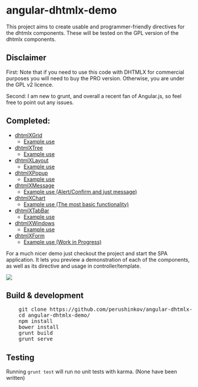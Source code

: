 # angular-dhtmlx-demo

This project aims to create usable and programmer-friendly directives for the dhtmlx components. These will be tested on the GPL version of the dhtmlx components. 
## Disclaimer

First:
Note that if you need to use this code with DHTMLX for commercial purposes you will need to buy the PRO version. Otherwise, you are under the GPL v2 licence.

Second:
I am new to grunt, and overall a recent fan of Angular.js, so feel free to point out any issues. 


## Completed:
<ul>
  <li>
    <a href="https://github.com/perushinkov/angular-dhtmlx-demo/blob/master/app/components/dhtmlx/directives/grid.js">dhtmlXGrid</a>
    <ul>
      <li>
        <a href="https://github.com/perushinkov/angular-dhtmlx-demo/blob/master/app/root/cmp/grid">
          Example use
        </a>
      </li>
    </ul>
  </li>
  <li>
    <a href="https://github.com/perushinkov/angular-dhtmlx-demo/blob/master/app/components/dhtmlx/directives/tree.js">dhtmlXTree</a>
    <ul>
      <li>
        <a href="https://github.com/perushinkov/angular-dhtmlx-demo/blob/master/app/root/cmp/tree">
          Example use
        </a>
      </li>
    </ul>
  </li>
  <li>
    <a href="https://github.com/perushinkov/angular-dhtmlx-demo/blob/master/app/components/dhtmlx/directives/layout.js">dhtmlXLayout</a>
    <ul>
      <li>
        <a href="https://github.com/perushinkov/angular-dhtmlx-demo/blob/master/app/root/cmp/layout">
          Example use
        </a>
      </li>
    </ul>
  </li>
  <li>
    <a href="https://github.com/perushinkov/angular-dhtmlx-demo/blob/master/app/components/dhtmlx/directives/popup.js">dhtmlXPopup</a>
    <ul>
      <li>
        <a href="https://github.com/perushinkov/angular-dhtmlx-demo/blob/master/app/root/cmp/popup">
          Example use
        </a>
      </li>
    </ul>
  </li>
  <li>
    <a
      href="https://github.com/perushinkov/angular-dhtmlx-demo/blob/master/app/components/dhtmlx/directives/message.js">dhtmlXMessage</a>
    <ul>
      <li>
        <a href="https://github.com/perushinkov/angular-dhtmlx-demo/blob/master/app/root/cmp/message">
          Example use (Alert/Confirm and just message)
        </a>
      </li>
    </ul>
  </li>
  <li>
    <a href="https://github.com/perushinkov/angular-dhtmlx-demo/blob/master/app/components/dhtmlx/directives/chart.js">dhtmlXChart</a>
    <ul>
      <li>
        <a href="https://github.com/perushinkov/angular-dhtmlx-demo/blob/master/app/root/cmp/chart">
          Example use (The most basic functionality)
        </a>
      </li>
    </ul>
  </li>
  <li>
    <a href="https://github.com/perushinkov/angular-dhtmlx-demo/blob/master/app/components/dhtmlx/directives/tabbar.js">dhtmlXTabBar</a>
    <ul>
      <li>
        <a href="https://github.com/perushinkov/angular-dhtmlx-demo/blob/master/app/root/cmp/tabbar">
          Example use
        </a>
      </li>
    </ul>
  </li>
  <li>
    <a href="https://github.com/perushinkov/angular-dhtmlx-demo/blob/master/app/components/dhtmlx/directives/windows.js">dhtmlXWindows</a>
    <ul>
      <li>
        <a href="https://github.com/perushinkov/angular-dhtmlx-demo/blob/master/app/root/cmp/windows">
          Example use
        </a>
      </li>
    </ul>
  </li>
  <li>
    <a href="https://github.com/perushinkov/angular-dhtmlx-demo/blob/master/app/components/dhtmlx/directives/form.js">dhtmlXForm</a>
    <ul>
      <li>
        <a href="https://github.com/perushinkov/angular-dhtmlx-demo/blob/master/app/root/cmp/form">
          Example use (Work in Progress)
        </a>
      </li>
    </ul>
  </li>
</ul>

<p>For a much nicer demo just checkout the project and start the SPA application. It lets you preview a demonstration of
  each of the components, as well as its directive and usage in controller/template.<p>
<img src="https://github.com/perushinkov/angular-dhtmlx-demo/blob/master/app/assets/images/example.jpg">


  ## Build & development
<pre>
    git clone https://github.com/perushinkov/angular-dhtmlx-demo.git
    cd angular-dhtmlx-demo/
    npm install
    bower install
    grunt build
    grunt serve
</pre>

  ## Testing

  Running `grunt test` will run no unit tests with karma. (None have been written)


